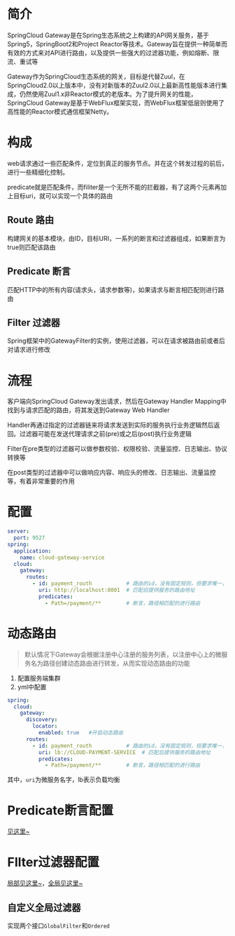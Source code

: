 # 简介

SpringCloud Gateway是在Spring生态系统之上构建的API网关服务，基于Spring5，SpringBoot2和Project Reactor等技术。Gateway旨在提供一种简单而有效的方式来对API进行路由，以及提供一些强大的过滤器功能，例如熔断、限流、重试等

Gateway作为SpringCloud生态系统的网关，目标是代替Zuul，在SpringCloud2.0以上版本中，没有对新版本的Zuul2.0以上最新高性能版本进行集成，仍然使用Zuul1.x非Reactor模式的老版本。为了提升网关的性能，SpringCloud Gateway是基于WebFlux框架实现，而WebFlux框架低层则使用了高性能的Reactor模式通信框架Netty。

# 构成

web请求通过一些匹配条件，定位到真正的服务节点。并在这个转发过程的前后，进行一些精细化控制。

predicate就是匹配条件，而filiter是一个无所不能的拦截器，有了这两个元素再加上目标uri，就可以实现一个具体的路由

## Route 路由

构建网关的基本模块，由ID，目标URI，一系列的断言和过滤器组成，如果断言为true则匹配该路由

## Predicate 断言

匹配HTTP中的所有内容(请求头，请求参数等)，如果请求与断言相匹配则进行路由

## Filter 过滤器

Spring框架中的GatewayFilter的实例，使用过滤器，可以在请求被路由前或者后对请求进行修改

# 流程

客户端向SpringCloud Gateway发出请求，然后在Gateway Handler Mapping中找到与请求匹配的路由，将其发送到Gateway Web Handler

Handler再通过指定的过滤器链来将请求发送到实际的服务执行业务逻辑然后返回。过滤器可能在发送代理请求之前(pre)或之后(post)执行业务逻辑

Filter在pre类型的过滤器可以做参数校验、权限校验、流量监控、日志输出、协议转换等

在post类型的过滤器中可以做响应内容、响应头的修改、日志输出、流量监控等，有着非常重要的作用



# 配置

```yaml
server:
  port: 9527
spring:
  application:
    name: cloud-gateway-service
  cloud:
    gateway:
      routes:
        - id: payment_routh           # 路由的id，没有固定规则，但要求唯一，建议配合服务名
          uri: http://localhost:8001  # 匹配后提供服务的路由地址
          predicates:
            - Path=/payment/**        # 断言，路径相匹配的进行路由
```



# 动态路由

> 默认情况下Gateway会根据注册中心注册的服务列表，以注册中心上的微服务名为路径创建动态路由进行转发，从而实现动态路由的功能

1. 配置服务端集群
2. yml中配置

```yaml
spring:
  cloud:
    gateway:
      discovery:
        locator:
          enabled: true   #开启动态路由
      routes:
        - id: payment_routh           # 路由的id，没有固定规则，但要求唯一，建议配合服务名
          uri: lb://CLOUD-PAYMENT-SERVICE  # 匹配后提供服务的路由地址
          predicates:
            - Path=/payment/**        # 断言，路径相匹配的进行路由
```

其中，`uri`为微服务名字，lb表示负载均衡



# Predicate断言配置

[见这里~](https://docs.spring.io/spring-cloud-gateway/docs/current/reference/html/#gateway-request-predicates-factories)



# FIlter过滤器配置

[局部见这里~](https://docs.spring.io/spring-cloud-gateway/docs/current/reference/html/#gatewayfilter-factories)，[全局见这里~](https://docs.spring.io/spring-cloud-gateway/docs/current/reference/html/#global-filters)

## 自定义全局过滤器

实现两个接口`GlobalFilter`和`Ordered`


